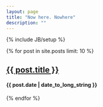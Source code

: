 ```yaml
---
layout: page
title: "Now here. Nowhere"
description: ""
---
```

{% include JB/setup %}

{% for post in site.posts limit: 10 %}
<div class="row-fluid">
  <div class="span12">
    <h2> <a href="{{ post.url }}">{{ post.title }}</a></h2>
    <h4>{{ post.date | date_to_long_string }}</h4>   
  </div>
</div>

{% endfor %}
